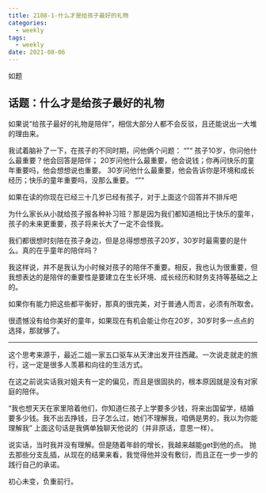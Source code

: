 ```yaml
---
title: 2108-1-什么才是给孩子最好的礼物
categories:
  - weekly
tags:
  - weekly
date: 2021-08-06
---
```

如题
<!-- more -->

## 话题：什么才是给孩子最好的礼物

如果说“给孩子最好的礼物是陪伴”，相信大部分人都不会反驳，且还能说出一大堆的理由来。

我试着脑补了一下，在孩子的不同时期，问他俩个问题：
“”“
孩子10岁，你问他什么最重要？他会回答是陪伴；
20岁问他什么最重要，他会说钱；你再问快乐的童年重要吗，他会想想说也重要。
30岁问他什么最重要，他会告诉你是环境和成长经历；快乐的童年重要吗，没那么重要。
“”“

如果在读的你现在已经三十几岁已经有孩子，对于上面这个回答并不排斥吧	

为什么家长从小就给孩子报各种补习班？那是因为我们都知道相比于快乐的童年，孩子的未来更重要，孩子将来长大了一定不会怪我。

我们都很想时刻陪在孩子身边，但是总得想想孩子20岁，30岁时最需要的是什么。真的在乎童年的陪伴吗？

我这样说，并不是我认为小时候对孩子的陪伴不重要。相反，我也认为很重要，但我想表达的是陪伴的重要性是要建立在生长环境、成长经历和财务支持等基础之上的。

如果你有能力把这些都平衡好，那真的很完美，对于普通人而言，必须有所取舍。

很遗憾没有给你美好的童年，如果现在有机会能让你在20岁，30岁时多一点点的选择，那就够了。

-----

这个思考来源于，最近二姐一家五口驱车从天津出发开往西藏。一次说走就走的旅行，这一定是很多人羡慕和向往的生活方式。

在这之前说实话我对姐夫有一定的偏见，而且是很固执的，根本原因就是没有对家庭的陪伴。

“我也想天天在家里陪着他们，你知道仨孩子上学要多少钱，将来出国留学，结婚要多少钱。我不出去挣钱，日子怎么过，她们不理解我，咱俩是男的，我以为你能理解我”
上面这句话是我俩单独聊天他说的（并非原话，意思一样）。

说实话，当时我并没有理解。但是随着年龄的增长，我越来越能get到他的点。
抛去那些分支乱插，从现在的结果来看，我觉得他并没有敷衍，而且正在一步一步的践行自己的承诺。

初心未变，负重前行。
